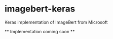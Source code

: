 # imagebert-keras
Keras implementation of ImageBert from Microsoft

** Implementation coming soon **
